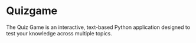# Quizgame
The Quiz Game is an interactive, text-based Python application designed to test your knowledge across multiple topics.
